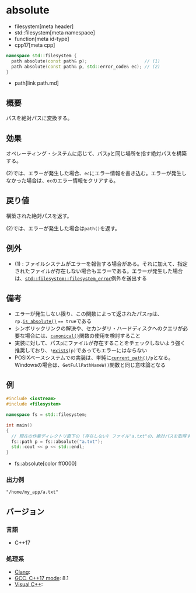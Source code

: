 # absolute
* filesystem[meta header]
* std::filesystem[meta namespace]
* function[meta id-type]
* cpp17[meta cpp]

```cpp
namespace std::filesystem {
  path absolute(const path& p);                      // (1)
  path absolute(const path& p, std::error_code& ec); // (2)
}
```
* path[link path.md]

## 概要
パスを絶対パスに変換する。


## 効果
オペレーティング・システムに応じて、パス`p`と同じ場所を指す絶対パスを構築する。

(2)では、エラーが発生した場合、`ec`にエラー情報を書き込む。エラーが発生しなかった場合は、`ec`のエラー情報をクリアする。


## 戻り値
構築された絶対パスを返す。

(2)では、エラーが発生した場合は`path()`を返す。


## 例外
- (1) : ファイルシステムがエラーを報告する場合がある。それに加えて、指定されたファイルが存在しない場合もエラーである。エラーが発生した場合は、[`std::filesystem::filesystem_error`](filesystem_error.md)例外を送出する


## 備考
- エラーが発生しない限り、この関数によって返されたパス`rp`は、`rp.`[`is_absolute()`](path/is_absolute.md) `== true`である
- シンボリックリンクの解決や、セカンダリ・ハードディスクへのクエリが必要な場合には、[`canonical()`](canonical.md.nolink)関数の使用を検討すること
- 実装に対して、パス`p`にファイルが存在することをチェックしないよう強く推奨しており、`!`[`exists`](exists.md)`(p)`であってもエラーにはならない
- POSIXベースシステムでの実装は、単純に[`current_path()`](current_path.md)`/p`となる。Windowsの場合は、`GetFullPathNameW()`関数と同じ意味論となる


## 例
```cpp example
#include <iostream>
#include <filesystem>

namespace fs = std::filesystem;

int main()
{
  // 現在の作業ディレクトリ直下の (存在しない) ファイル"a.txt"の、絶対パスを取得する
  fs::path p = fs::absolute("a.txt");
  std::cout << p << std::endl;
}
```
* fs::absolute[color ff0000]

### 出力例
```
"/home/my_app/a.txt"
```

## バージョン
### 言語
- C++17

### 処理系
- [Clang](/implementation.md#clang):
- [GCC, C++17 mode](/implementation.md#gcc): 8.1
- [Visual C++](/implementation.md#visual_cpp):
